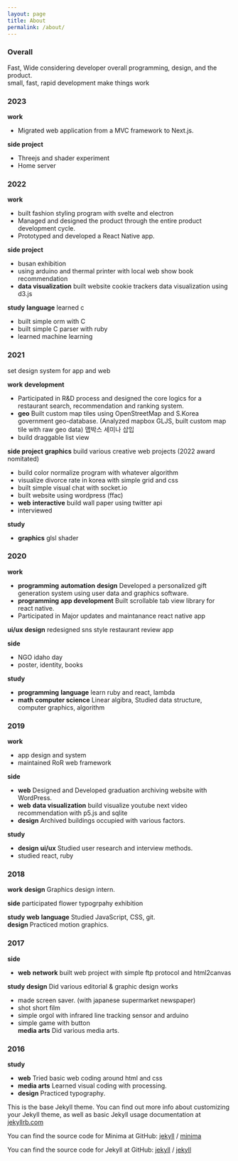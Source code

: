 ```yaml
---
layout: page
title: About
permalink: /about/
---
```


### Overall
Fast, Wide considering developer overall programming, design, and the product.<br>
small, fast, rapid development
make things work


### 2023
**work** 
 - Migrated web application from a MVC framework to Next.js.<br>
 
**side project**<br>
 - Threejs and shader experiment<br>
 - Home server<br>


### 2022
**work** 
- built fashion styling program with svelte and electron<br>
- Managed and designed the product through the entire product development cycle.<br>
- Prototyped and developed a React Native app.<br>

**side project**
- busan exhibition
- using arduino and thermal printer with local web show book recommendation<br>
- **data visualization** built website cookie trackers data visualization using d3.js<br>

**study** **language** learned c<br>
- built simple orm with C<br>
- built simple C parser with ruby<br>
- learned machine learning<br>


### 2021

set design system for app and web

**work** **development** 
- Participated in R&D process and designed the core logics for a restaurant search, recommendation and ranking system.
- **geo** Built custom map tiles using OpenStreetMap and S.Korea government geo-database. (Analyzed mapbox GLJS, built custom map tile with raw geo data)
맵박스 세미나 삽입
- build draggable list view

**side project** **graphics** build various creative web projects (2022 award nomitated)
- build color normalize program with whatever algorithm
- visualize divorce rate in korea with simple grid and css
- built simple visual chat with socket.io
- built website using wordpress (ffac)
- **web** **interactive** build wall paper using twitter api
- interviewed 

**study** 
- **graphics** glsl shader


### 2020
**work**
- **programming** **automation** **design** Developed a personalized gift generation system using user data and graphics software.<br>
- **programming** **app development** Built scrollable tab view library for react native.
- Participated in Major updates and maintanance react native app<br>

**ui/ux** **design** redesigned sns style restaurant review app

**side**
- NGO idaho day
- poster, identity, books

**study**
- **programming** **language** learn ruby and react, lambda<br>
- **math** **computer science** Linear algibra, Studied data structure, computer graphics, algorithm


### 2019
**work**
- app design and system
- maintained RoR web framework

**side**
- **web** Designed and Developed graduation archiving website with WordPress.<br>
- **web** **data visualization** build visualize youtube next video recommendation with p5.js and sqlite<br>
- **design** Archived buildings occupied with various factors.<br>

**study**
- **design** **ui/ux** Studied user research and interview methods.<br>
- studied react, ruby


### 2018
**work** **design** Graphics design intern.<br>

**side** participated flower typogrpahy exhibition

**study** **web** **language** Studied JavaScript, CSS, git.<br>
**design** Practiced motion graphics.<br>


### 2017
**side**
- **web** **network** built web project with simple ftp protocol and html2canvas

**study** **design** Did various editorial & graphic design works<br>
- made screen saver. (with japanese supermarket newspaper)<br>
- shot short film
- simple orgol with infrared line tracking sensor and arduino<br>
- simple game with button<br>
**media arts** Did various media arts.<br>

### 2016
**study**
- **web** Tried basic web coding around html and css<br>
- **media arts** Learned visual coding with processing.<br>
- **design** Practiced typography.





This is the base Jekyll theme. You can find out more info about customizing your Jekyll theme, as well as basic Jekyll usage documentation at [jekyllrb.com](https://jekyllrb.com/)

You can find the source code for Minima at GitHub:
[jekyll][jekyll-organization] /
[minima](https://github.com/jekyll/minima)

You can find the source code for Jekyll at GitHub:
[jekyll][jekyll-organization] /
[jekyll](https://github.com/jekyll/jekyll)


[jekyll-organization]: https://github.com/jekyll
